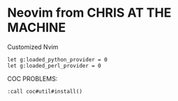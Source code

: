 # Neovim from CHRIS AT THE MACHINE

Customized Nvim


```vim
let g:loaded_python_provider = 0
let g:loaded_perl_provider = 0

```

COC PROBLEMS:
```vim
:call coc#util#install()
```
